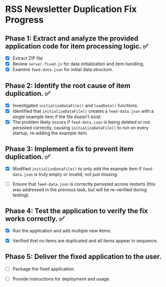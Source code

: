 # RSS Newsletter Duplication Fix Progress

## Phase 1: Extract and analyze the provided application code for item processing logic. ✅
- [x] Extract ZIP file
- [x] Review `server-fixed.js` for data initialization and item handling.
- [x] Examine `feed-data.json` for initial data structure.

## Phase 2: Identify the root cause of item duplication. ✅
- [x] Investigated `initializeDataFile()` and `loadData()` functions.
- [x] Identified that `initializeDataFile()` creates a `feed-data.json` with a single example item if the file doesn't exist.
- [x] The problem likely occurs if `feed-data.json` is being deleted or not persisted correctly, causing `initializeDataFile()` to run on every startup, re-adding the example item.

## Phase 3: Implement a fix to prevent item duplication. ✅
- [x] Modified `initializeDataFile()` to only add the example item if `feed-data.json` is truly empty or invalid, not just missing.
- [ ] Ensure that `feed-data.json` is correctly persisted across restarts (this was addressed in the previous task, but will be re-verified during testing).


## Phase 4: Test the application to verify the fix works correctly. ✅
- [x] Run the application and add multiple new items.
- [x] Verified that no items are duplicated and all items appear in sequence.


## Phase 5: Deliver the fixed application to the user.
- [ ] Package the fixed application.
- [ ] Provide instructions for deployment and usage.

